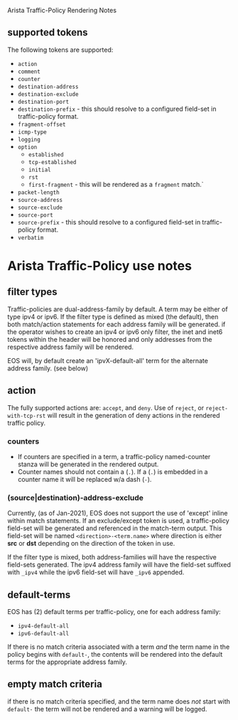 Arista Traffic-Policy Rendering Notes

## supported tokens

The following tokens are supported:
 - `action`
 - `comment`
 - `counter`
 - `destination-address`
 - `destination-exclude`
 - `destination-port`
 - `destination-prefix` - this should resolve to a configured field-set in traffic-policy format.
 - `fragment-offset`
 - `icmp-type`
 - `logging`
- `option`
   - `established`
   - `tcp-established`
   - `initial`
   - `rst`
   - `first-fragment` - this  will be rendered as a `fragment` match.`
 - `packet-length`
 - `source-address`
 - `source-exclude`
 - `source-port`
 - `source-prefix` - this should resolve to a configured field-set in traffic-policy format.
 - `verbatim`

# Arista Traffic-Policy use notes

## filter types
Traffic-policies are dual-address-family by default.  A term may be either of type ipv4 or ipv6.  If the filter type is defined as mixed (the default), then both match/action statements for each address family will be generated.  if the operator wishes to create an ipv4 or ipv6 only filter, the inet and inet6 tokens within the header will be honored and only addresses from the respective address family will be rendered.

EOS will, by default create an 'ipvX-default-all' term for the alternate address family.  (see below)

## action
The fully supported actions are: `accept`, and `deny`.  Use of `reject`, or `reject-with-tcp-rst` will result in the generation of deny actions in the rendered traffic policy.

### counters
- If counters are specified in a term, a traffic-policy named-counter stanza will be generated in the rendered output.
- Counter names should not contain a (`.`). If a (`.`) is embedded in a counter name it will be replaced w/a dash (`-`).

### (source|destination)-address-exclude
Currently, (as of Jan-2021), EOS does not support the use of 'except' inline within match statements.  If an exclude/except token is used, a traffic-policy field-set will be generated and referenced in the match-term output. This field-set will be named `<direction>-<term.name>` where direction is either **src** or **dst** depending on the direction of the token in use.

If the filter type is mixed, both address-families will have the respective field-sets generated. The ipv4 address family will have the field-set suffixed with `_ipv4` while the ipv6 field-set will have `_ipv6` appended.

## default-terms

EOS has (2) default terms per traffic-policy, one for each address family:
- `ipv4-default-all`
- `ipv6-default-all`

If there is no match criteria associated with a term _and_ the term name in the policy begins with `default-`, the contents will be rendered into the default terms for the appropriate address family.

## empty match criteria
if there is no match criteria specified, and the term name does _not_ start with `default-` the term will not be rendered and a warning will be logged.
